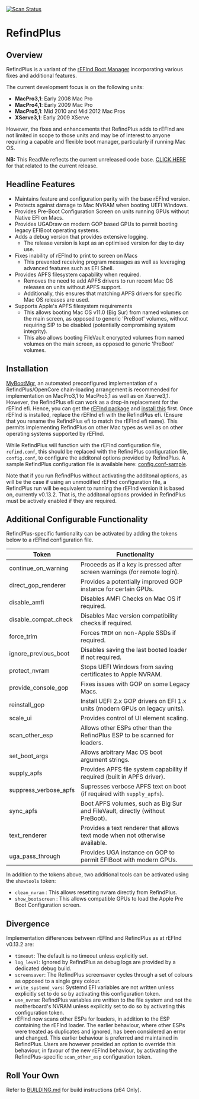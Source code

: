 [![Scan Status](https://scan.coverity.com/projects/22695/badge.svg?flat=1)](https://scan.coverity.com/projects/22695)

# RefindPlus
## Overview
RefindPlus is a variant of the [rEFInd Boot Manager](https://www.rodsbooks.com/refind) incorporating various fixes and additional features.

The current development focus is on the following units:
- **MacPro3,1**: Early 2008 Mac Pro
- **MacPro4,1**: Early 2009 Mac Pro
- **MacPro5,1**: Mid 2010 and Mid 2012 Mac Pros
- **XServe3,1**: Early 2009 XServe

However, the fixes and enhancements that RefindPlus adds to rEFInd are not limited in scope to those units and may be of interest to anyone requiring a capable and flexible boot manager, particularly if running Mac OS.

**NB:** This ReadMe reflects the current unreleased code base. [CLICK HERE](https://github.com/dakanji/RefindPlus/blob/GOPFix/README-Released.md) for that related to the current release.

## Headline Features
- Maintains feature and configuration parity with the base rEFInd version.
- Protects against damage to Mac NVRAM when booting UEFI Windows.
- Provides Pre-Boot Configuration Screen on units running GPUs without Native EFI on Macs.
- Provides UGADraw on modern GOP based GPUs to permit booting legacy EFIBoot operating systems.
- Adds a debug version that provides extensive logging.
  * The release version is kept as an optimised version for day to day use.
- Fixes inability of rEFInd to print to screen on Macs
  * This prevented receiving program messages as well as leveraging advanced features such as EFI Shell.
- Provides APFS filesystem capability when required.
  * Removes the need to add APFS drivers to run recent Mac OS releases on units without APFS support.
  * Additionally, this ensures that matching APFS drivers for specific Mac OS releases are used.
- Supports Apple's APFS filesystem requirements
  * This allows booting Mac OS v11.0 (Big Sur) from named volumes on the main screen, as opposed to generic 'PreBoot' volumes, without requiring SIP to be disabled (potentially compromising system integrity).
  * This also allows booting FileVault encrypted volumes from named volumes on the main screen, as opposed to generic 'PreBoot' volumes.

## Installation
[MyBootMgr](https://www.dakanji.com/creations/index.html), an automated preconfigured implementation of a RefindPlus/OpenCore chain-loading arrangement is recommended for implementation on MacPro3,1 to MacPro5,1 as well as on Xserve3,1. However, the RefindPlus efi can work as a drop-in replacement for the rEFInd efi. Hence, you can get the [rEFInd package](https://www.rodsbooks.com/refind/getting.html) and [install this](https://www.rodsbooks.com/refind/installing.html) first. Once rEFInd is installed, replace the rEFInd efi with the RefindPlus efi. (Ensure that you rename the RefindPlus efi to match the rEFInd efi name). This permits implementing RefindPlus on other Mac types as well as on other operating systems supported by rEFInd.

While RefindPlus will function with the rEFInd configuration file, `refind.conf`, this should be replaced with the RefindPlus configuration file, `config.conf`, to configure the additonal options provided by RefindPlus. A sample RefindPlus configuration file is available here: [config.conf-sample](https://github.com/dakanji/RefindPlus/blob/GOPFix/config.conf-sample).

Note that if you run RefindPlus without activating the additonal  options, as will be the case if using an unmodified rEFInd configuration file, a RefindPlus run will be equivalent to running the rEFInd version it is based on, currently v0.13.2. That is, the additonal options provided in RefindPlus must be actively enabled if they are required.

## Additional Configurable Functionality
RefindPlus-specific funtionality can be activated by adding the tokens below to a rEFInd configuration file.

Token| Functionality
---- | ----
continue_on_warning  |Proceeds as if a key is pressed after screen warnings (for remote login).
direct_gop_renderer  |Provides a potentially improved GOP instance for certain GPUs.
disable_amfi         |Disables AMFI Checks on Mac OS if required.
disable_compat_check |Disables Mac version compatibility checks if required.
force_trim           |Forces `TRIM` on non-Apple SSDs if required.
ignore_previous_boot |Disables saving the last booted loader if not required.
protect_nvram        |Stops UEFI Windows from saving certificates to Apple NVRAM.
provide_console_gop  |Fixes issues with GOP on some Legacy Macs.
reinstall_gop        |Install UEFI 2.x GOP drivers on EFI 1.x units (modern GPUs on legacy units).
scale_ui             |Provides control of UI element scaling.
scan_other_esp       |Allows other ESPs other than the RefindPlus ESP to be scanned for loaders.
set_boot_args        |Allows arbitrary Mac OS boot argument strings.
supply_apfs          |Provides APFS file system capability if required (built in APFS driver).
suppress_verbose_apfs|Supresses verbose APFS text on boot (if required with `supply_apfs`).
sync_apfs            |Boot APFS volumes, such as Big Sur and FileVault, directly (without PreBoot).
text_renderer        |Provides a text renderer that allows text mode when not otherwise available.
uga_pass_through     |Provides UGA instance on GOP to permit EFIBoot with modern GPUs.

In addition to the tokens above, two additional tools can be activated using the `showtools` token:
- `clean_nvram` : This allows resetting nvram directly from RefindPlus.
- `show_bootscreen` : This allows compatible GPUs to load the Apple Pre Boot Configuration screen.

## Divergence
Implementation differences between rEFInd and RefindPlus as at rEFInd v0.13.2 are:
- `timeout`: The default is no timeout unless explicitly set.
- `log_level`: Ignored by RefindPlus as debug logs are provided by a dedicated debug build.
- `screensaver`: The RefindPlus screensaver cycles through a set of colours as opposed to a single grey colour.
- `write_systemd_vars`: Systemd EFI variables are not written unless explicitly set to do so by activating this configuration token.
- `use_nvram`: RefindPlus variables are written to the file system and not the motherboard's NVRAM unless explicitly set to do so by activating this configuration token.
- rEFInd now scans other ESPs for loaders, in addition to the ESP containing the rEFInd loader. The earlier behaviour, where other ESPs were treated as duplicates and ignored, has been considered an error and changed. This earlier behaviour is preferred and maintained in RefindPlus. Users are however provided an option to override this behaviour, in favour of the new rEFInd behaviour, by activating the RefindPlus-specific `scan_other_esp` configuration token.

## Roll Your Own
Refer to [BUILDING.md](https://github.com/dakanji/RefindPlus/blob/GOPFix/BUILDING.md) for build instructions (x64 Only).
